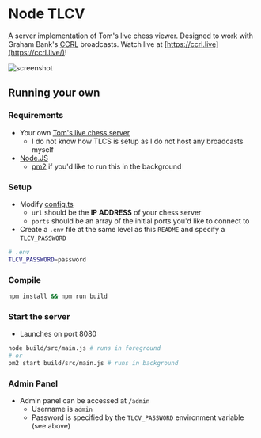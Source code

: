 # Node TLCV

A server implementation of Tom's live chess viewer. Designed to work with Graham Bank's [CCRL](https://ccrl.chessdom.com/ccrl/4040/) broadcasts. Watch live at [https://ccrl.live](https://ccrl.live/)!

![screenshot](./.github/screenshot.jpg)

## Running your own

### Requirements
- Your own [Tom's live chess server](https://www.chessprogramming.org/TLCS-TLCV)
  - I do not know how TLCS is setup as I do not host any broadcasts myself
- [Node.JS](https://nodejs.org/en/)
  - [pm2](https://pm2.keymetrics.io/) if you'd like to run this in the background

### Setup
- Modify [config.ts](src/config.ts)
  - `url` should be the **IP ADDRESS** of your chess server
  - `ports` should be an array of the initial ports you'd like to connect to
- Create a `.env` file at the same level as this `README` and specify a `TLCV_PASSWORD`
```bash
# .env
TLCV_PASSWORD=password
```

### Compile
```bash
npm install && npm run build
```

### Start the server
- Launches on port 8080
```bash
node build/src/main.js # runs in foreground
# or
pm2 start build/src/main.js # runs in background
```

### Admin Panel
- Admin panel can be accessed at `/admin`
  - Username is `admin`
  - Password is specified by the `TLCV_PASSWORD` environment variable (see above)

